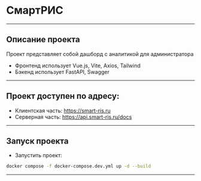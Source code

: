 # СмартРИС

---

## Описание проекта

Проект представляет собой дашборд с аналитикой для администратора
- Фронтенд использует Vue.js, Vite, Axios, Tailwind
- Бэкенд использует FastAPI, Swagger

___

## Проект доступен по адресу:

- Клиентская часть: https://smart-ris.ru
- Серверная часть: https://api.smart-ris.ru/docs

___

## Запуск проекта

- Запустить проект:
```bash
docker compose -f docker-compose.dev.yml up -d --build
```

___

